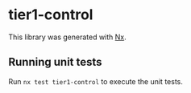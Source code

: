 # tier1-control

This library was generated with [Nx](https://nx.dev).

## Running unit tests

Run `nx test tier1-control` to execute the unit tests.
